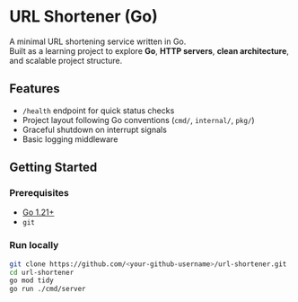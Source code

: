 # URL Shortener (Go)

A minimal URL shortening service written in Go.  
Built as a learning project to explore **Go**, **HTTP servers**, **clean architecture**, and scalable project structure.

## Features

- `/health` endpoint for quick status checks
- Project layout following Go conventions (`cmd/`, `internal/`, `pkg/`)
- Graceful shutdown on interrupt signals
- Basic logging middleware

## Getting Started

### Prerequisites

- [Go 1.21+](https://go.dev/dl/)
- `git`

### Run locally

```bash
git clone https://github.com/<your-github-username>/url-shortener.git
cd url-shortener
go mod tidy
go run ./cmd/server
```
